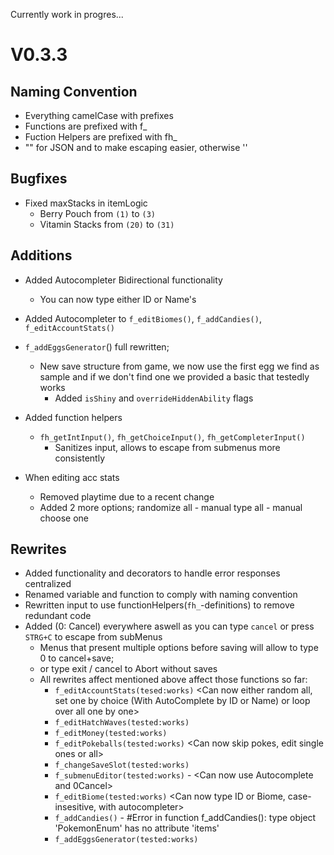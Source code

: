 Currently work in progres...
# V0.3.3

## Naming Convention
- Everything camelCase with prefixes
- Functions are prefixed with f_
- Fuction Helpers are prefixed with fh_
- "" for JSON and to make escaping easier, otherwise ''

## Bugfixes
- Fixed maxStacks in itemLogic
  - Berry Pouch from `(1)` to `(3)`
  - Vitamin Stacks from `(20)` to `(31)`

## Additions
- Added Autocompleter Bidirectional functionality
  - You can now type either ID or Name's
- Added Autocompleter to `f_editBiomes()`, `f_addCandies()`, `f_editAccountStats()`
- `f_addEggsGenerator`() full rewritten;
  - New save structure from game, we now use the first egg we find as sample and if we don't find one we provided a basic that testedly works
    - Added `isShiny` and `overrideHiddenAbility` flags

- Added function helpers
  - `fh_getIntInput()`, `fh_getChoiceInput()`, `fh_getCompleterInput()`
    - Sanitizes input, allows to escape from submenus more consistently

- When editing acc stats
  - Removed playtime due to a recent change
  - Added 2 more options; randomize all - manual type all - manual choose one

## Rewrites
- Added functionality and decorators to handle error responses centralized
- Renamed  variable and function to comply with naming convention
- Rewritten input to use functionHelpers(`fh_`-definitions) to remove redundant code
- Added (0: Cancel) everywhere aswell as you can type `cancel` or press `STRG+C` to escape from subMenus
  - Menus that present multiple options before saving will allow to type 0 to cancel+save;
  - or type exit / cancel to Abort without saves
  - All rewrites affect mentioned above affect those functions so far:
    - `f_editAccountStats(tesed:works)` <Can now either random all, set one by choice (With AutoComplete by ID or Name) or loop over all one by one>
    - `f_editHatchWaves(tested:works)`
    - `f_editMoney(tested:works)`
    - `f_editPokeballs(tested:works)` <Can now skip pokes, edit single ones or all> <Can now also skip choices>
    - `f_changeSaveSlot(tested:works)` <Can now change Slots directly>
    - `f_submenuEditor(tested:works)` - <Can now use Autocomplete and 0Cancel>
    - `f_editBiome(tested:works)` <Can now type ID or Biome, case-insesitive, with autocompleter>
    - `f_addCandies()` - #Error in function f_addCandies(): type object 'PokemonEnum' has no attribute 'items'
    - `f_addEggsGenerator(tested:works)`

